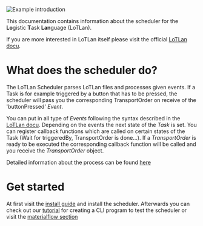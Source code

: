 ![Example introduction](img/LoTLan.jpg)

This documentation contains information about the scheduler for the **Lo**gistic **T**ask **Lan**guage (LoTLan).

If you are more interested in LoTLan itself please visit the official [LoTLan docu](https://lotlan.readthedocs.io/en/latest/).

# What does the scheduler do?
The LoTLan Scheduler parses LoTLan files and processes given events. If a Task is for example triggered by a button that has to be pressed, the scheduler will pass you the corresponding TransportOrder on receive of the 'buttonPressed' *Event*.

You can put in all type of *Events* following the syntax described in the [LoTLan docu](https://lotlan.readthedocs.io/en/latest/lotlan/primitives.html#event). Depending on the events the next state of the *Task* is set.
You can register callback functions which are called on certain states of the Task (Wait for triggeredBy, TransportOrder is done...). If a *TransportOrder* is ready to be executed the corresponding callback function will be called and you receive the *TransportOrder* object.

Detailed information about the process can be found [here](./api/materialflow.md)

# Get started

At first visit the [install guide](./install.md) and install the scheduler. Afterwards you can check out our [tutorial](./tutorials/cli.md) for creating a CLI program to test the scheduler or visit the [materialflow section](./api/materialflow.md)

